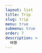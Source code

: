 ```yaml
---
layout: list
title: Trip
slug: trip
menu: true
submenu: true
order: 7
description: >
  여행  
---
```

